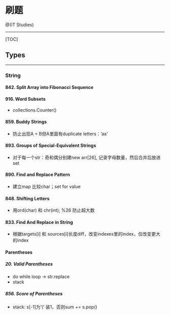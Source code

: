 # 刷题

@(IT Studies)


-------------------

[TOC]

## Types
-------------------
### String
#### 842. Split Array into Fibonacci Sequence
#### 916. Word Subsets
- collections.Counter()
#### 859. Buddy Strings
- 防止出现A = B但A里面有duplicate letters：’aa'
#### 893. Groups of Special-Equivalent Strings
- 对于每一个str：奇和偶分别建new arr[26], 记录字母数量，然后合并后放进set
#### 890. Find and Replace Pattern
- 建立map 比较char；set for value
#### 848. Shifting Letters
- 用ord(char) 和 chr(int); %26 防止超大数
#### 833. Find And Replace in String
- 根据targets[i] 和 sources[i]长度diff，改变indexes里的index，仅改变更大的index
#### Parentheses
##### 20. Valid Parentheses
- do while loop -> str.replace
- stack
##### 856. Score of Parentheses
- stack: s[-1]为’(’ 装1，否则sum += s.pop()
